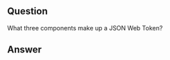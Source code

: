 ## Question

What three components make up a JSON Web Token?

## Answer

<!-- payload and header and signature -->
